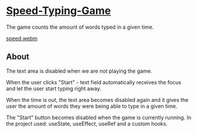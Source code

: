 # [Speed-Typing-Game](https://speed-typing-game-with-react.netlify.app)
The game counts the amount of words typed in a given time.    

[speed.webm](https://user-images.githubusercontent.com/82247833/206081665-c6e785ab-d727-4eaa-b295-f605b145aacb.webm)

## About 

The text area is disabled when we are not playing the game. 

When the user clicks "Start" - text field automatically receives the focus and let the user start typing right away. 

When the time is out, the text area becomes disabled again and it gives the user the amount of words they were being able to type in a given time. 

The "Start" button becomes disabled when the game is currently running. In the project used: useState, useEffect, useRef and a custom hooks. 
   
